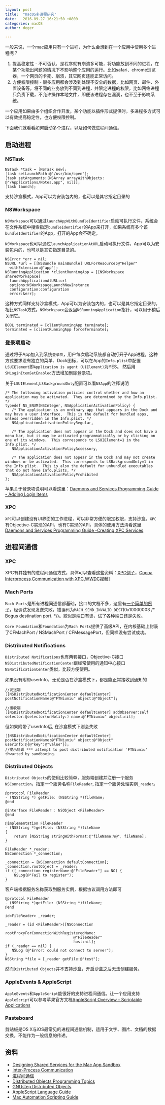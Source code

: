 ```yaml
---
layout: post
title:  "macOS多进程研究"
date:   2016-09-27 16:21:50 +0800
categories: macOS
author: deger

---
```


一般来说，一个mac应用只有一个进程，为什么会想到在一个应用中使用多个进程呢？

1. 提高稳定性 - 不可否认，是程序就有崩溃多可能，将功能放到不同的进程，在某个功能出问题的情况下不影响整个应用的运行。比如safari、chrome浏览器，一个网页的卡死、崩溃，其它网页还能正常访问。
2. 方便权限控制 - 很多应用都会涉及到处理不安全的数据，比如网页、邮件、外置设备等。将不同的业务放到不同到进程，并限定进程的权限，比如网络进程只负责下载，不允许操作本地文件，即便该进程存在漏洞，也不至于影响系统。

一个应用如果由多个组织合作开发，某个功能以插件形式提供时，多进程多方式可以有效提高稳定性，也方便权限控制。

下面我们就看看如何启动多个进程，以及如何做进程间通信。

## 启动进程

### NSTask

```
NSTask *task = [NSTask new];
[task setLaunchPath:@"/usr/bin/open"];
[task setArguments:[NSArray arrayWithObjects: @"/Applications/Notes.app", nil]];
[task launch];
```
支持沙盒模式，App可以为安装包内的，也可以是其它指定目录的

### NSWorkspace

`NSWorkspace`可以通过`launchAppWithBundleIdentifier`启动可执行文件，系统会在文件系统中搜索指定`bundleIdentifier`的App来打开，如果系统有多个该`bundleIdentifier`的App，打开的App会不确定。

`NSWorkspace`也可以通过`launchApplicationAtURL`启动可执行文件，App可以为安装包内的，也可以是其它指定目录的。

```
NSError *err = nil;
NSURL *url = [[NSBundle mainBundle] URLForResource:@"Helper"
  withExtension:@"app"];
NSRunningApplication *clientRunningApp = [[NSWorkspace sharedWorkspace]
  launchApplicationAtURL:url
  options:NSWorkspaceLaunchNewInstance
  configuration:configuration
  error:&err];
```

这种方式同样支持沙盒模式，App可以为安装包内的，也可以是其它指定目录的。相比`NSTask`方式，`NSWorkspace`会返回`NSRunningApplication`指针，可以用于稍后关闭它。

```
BOOL terminated = [clientRunningApp terminate];
terminated = [clientRunningApp forceTerminate];
```
### 登录项启动
通过将子App加入到系统`登录项`，用户每次启动系统都自动打开子App进程。这种方式要求没有独立的菜单、Dock图标，可以在App的`Info.plist`中配置`LSUIElement`即`Application is agent (UIElement)`为YES。
然后用`SMLoginItemSetEnabled`方法增加删除登录项。

关于`LSUIElement`,`LSBackgroundOnly`配置可以看`NSApp`的注释说明
 ```
/* The following activation policies control whether and how an application may be activated.  They are determined by the Info.plist. */
typedef NS_ENUM(NSInteger, NSApplicationActivationPolicy) {
    /* The application is an ordinary app that appears in the Dock and may have a user interface.  This is the default for bundled apps, unless overridden in the Info.plist. */
    NSApplicationActivationPolicyRegular,

    /* The application does not appear in the Dock and does not have a menu bar, but it may be activated programmatically or by clicking on one of its windows.  This corresponds to LSUIElement=1 in the Info.plist. */
    NSApplicationActivationPolicyAccessory,

    /* The application does not appear in the Dock and may not create windows or be activated.  This corresponds to LSBackgroundOnly=1 in the Info.plist.  This is also the default for unbundled executables that do not have Info.plists. */
    NSApplicationActivationPolicyProhibited
};
```

苹果关于登录项说明可以看这里：[Daemons and Services Programming Guide - Adding Login Items ](https://developer.apple.com/library/content/documentation/MacOSX/Conceptual/BPSystemStartup/Chapters/CreatingLoginItems.html#//apple_ref/doc/uid/10000172i-SW5-BAJJBJEG)

### XPC
`XPC`可以创建没有UI界面的工作进程，可以非常方便的限定权限，支持沙盒。`XPC`有Objective-C实现的API，也有C实现的API。具体的使用方法清看这里[Daemons and Services Programming Guide -Creating XPC Services](https://developer.apple.com/library/content/documentation/MacOSX/Conceptual/BPSystemStartup/Chapters/CreatingXPCServices.html)

## 进程间通信


### XPC
XPC有其独有的进程间通信方式，具体可以查看这些资料：[XPC例子](https://www.objc.io/issues/14-mac/xpc/)，[Cocoa Interprocess Communication with XPC](http://blog.yvs.eu.com/2013/07/cocoa-interprocess-communication-with-xpc/),[WWDC视频](https://developer.apple.com/videos/play/wwdc2012/241/)]

### Mach Ports

`Mach Ports`是所有进程间通信都基础，接口的文档不多，这里有[一个简单的例子](http://fdiv.net/2011/01/14/machportt-inter-process-communication)，经调试发现发送失败，错误码为`MACH_SEND_INVALID_DEST`(0x10000003 /* Bogus destination port. */)。貌似是端口有误，试了各种端口还是失败。

`Core Foundation`和`Foundation`为`Mach Ports`提供了高级API，在内核基础上封装了CFMachPort / NSMachPort / CFMessagePort，但同样没有尝试成功。
		
### Distributed Notifications

`Distributed Notifications`也有两套接口，Objective-C接口`NSDistributedNotificationCenter`跟经常使用的通知中心接口`NSNotificationCenter`类似，比较方便使用。

如果没有附带userInfo，无论是否在沙盒模式下，都是能正常接收到通知的
```
//发送端
[[NSDistributedNotificationCenter defaultCenter] postNotificationName:@"FTNiuniu" object:@"Object"];

//接收端
[[NSDistributedNotificationCenter defaultCenter] addObserver:self selector:@selector(onNotify:) name:@"FTNiuniu" object:nil];

```
但如果附带了userInfo后, 在沙盒模式下则会失败
```
[[NSDistributedNotificationCenter defaultCenter] postNotificationName:@"FTNiuniu" object:@"Object" userInfo:@{@"key":@"value"}];
//提示错误 *** attempt to post distributed notification 'FTNiuniu' thwarted by sandboxing.
```

### Distributed Objects
`Distributed Objects`的使用比较简单，服务端创建并注册一个服务`NSConnection`，指定一个服务名称`FileReader`, 指定一个服务处理实例`_reader`。
```
@protocol FileReader
- (NSString *) getFile: (NSString *)fileName;
@end

@interface FileReader : NSObject <FileReader>
@end

@implementation FileReader
- (NSString *)getFile: (NSString *)fileName
{
    return [NSString stringWithFormat:@"fileName:%@", fileName];
}

FileReader *_reader;
NSConnection *_connection;

_connection = [NSConnection defaultConnection];
_connection.rootObject = _reader;
if ([_connection registerName:@"FileReader"] == NO) {
    NSLog(@"Fail to register");
}
```

客户端根据服务名称获取到服务实例，根据协议调用方法即可
```
@protocol FileReader
- (NSString *)getFile: (NSString *)fileName;
@end

id<FileReader> _reader;
	
_reader = (id <FileReader>)[NSConnection
                               rootProxyForConnectionWithRegisteredName:
                               @"FileReader"
                               host:nil];
if (_reader == nil) {
   NSLog (@"Error: could not connect to server");
}
NSString *file = [_reader getFile:@"test"];
```

然而`Distributed Objects`并不支持沙盒，开启沙盒之后无法创建服务。

### AppleEvents & AppleScript
`AppleEvents`和`AppleScript`能很好的支持进程间通信。让一个应用支持`AppleScript`可以参考苹果官方文档[AppleScript Overview - Scriptable Applications](https://developer.apple.com/library/content/documentation/AppleScript/Conceptual/AppleScriptX/Concepts/scriptable_apps.html)

### Pasteboard
剪贴板是OS X与iOS最常见的进程间通信机制，适用于文字、图片、文档的数据交换，不能作为一般信息的传递。



## 资料

- [Designing Shared Services for the Mac App Sandbox](http://www.mattrajca.com/2016/09/12/designing-shared-services-for-the-mac-app-sandbox.html)
- [Inter-Process Communication](http://nshipster.com/inter-process-communication/)
- [进程间通信](http://lib.csdn.net/article/operatingsystem/23026)
- [Distributed Objects Programming Topics](https://developer.apple.com/library/content/documentation/Cocoa/Conceptual/DistrObjects/DistrObjects.html#//apple_ref/doc/uid/10000102-SW1)
- [GNUstep Distributed Objects](http://www.gnustep.it/nicola/Tutorials/DistributedObjects/DistributedObjects.html)
- [AppleScript Language Guide](https://developer.apple.com/library/content/documentation/AppleScript/Conceptual/AppleScriptLangGuide/conceptual/ASLR_fundamentals.html)
- [Mac Automation Scripting Guide](https://developer.apple.com/library/prerelease/content/documentation/LanguagesUtilities/Conceptual/MacAutomationScriptingGuide/index.html#//apple_ref/doc/uid/TP40016239-CH56-SW1)